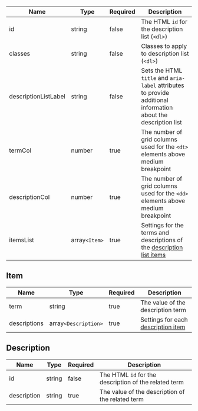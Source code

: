 | Name             | Type          | Required | Description                                                                                                    |
| ---------------- | ------------- | -------- | -------------------------------------------------------------------------------------------------------------- |
| id               | string        | false    | The HTML `id` for the description list (`<dl>`)                                                                |
| classes          | string        | false    | Classes to apply to description list (`<dl>`)                                                                  |
| descriptionListLabel | string        | false    | Sets the HTML `title` and `aria-label` attributes to provide additional information about the description list |
| termCol          | number        | true     | The number of grid columns used for the `<dt>` elements above medium breakpoint                                |
| descriptionCol   | number        | true     | The number of grid columns used for the `<dd>` elements above medium breakpoint                                |
| itemsList        | array`<Item>` | true     | Settings for the terms and descriptions of the [description list items](#item)                                 |

## Item

| Name         | Type                 | Required | Description                                        |
| ------------ | -------------------- | -------- | -------------------------------------------------- |
| term         | string               | true     | The value of the description term                  |
| descriptions | array`<Description>` | true     | Settings for each [description item](#description) |

## Description

| Name        | Type   | Required | Description                                           |
| ----------- | ------ | -------- | ----------------------------------------------------- |
| id          | string | false    | The HTML `id` for the description of the related term |
| description | string | true     | The value of the description of the related term      |
